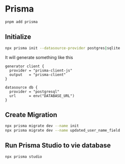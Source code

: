# Prisma

```bash
pnpm add prisma
```

## Initialize

```bash
npx prisma init --datasource-provider postgres|sqlite
```

It will generate something like this

```prisma
generator client {
  provider = "prisma-client-js"
  output   = "prisma-client"
}

datasource db {
  provider = "postgresql"
  url      = env("DATABASE_URL")
}
```

## Create Migration

```bash
npx prisma migrate dev --name init
npx prisma migrate dev --name updated_user_name_field
```

## Run Prisma Studio to vie database

```bash
npx prisma studio
```

